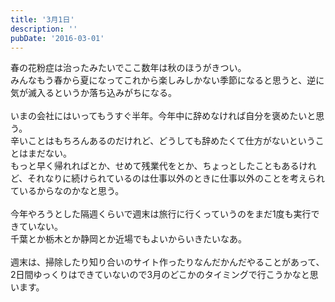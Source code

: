 ```yaml
---
title: '3月1日'
description: ''
pubDate: '2016-03-01'
---
```


<p>春の花粉症は治ったみたいでここ数年は秋のほうがきつい。<br>
みんなもう春から夏になってこれから楽しみしかない季節になると思うと、逆に気が滅入るというか落ち込みがちになる。<br>
&nbsp;<br>
いまの会社にはいってもうすぐ半年。今年中に辞めなければ自分を褒めたいと思う。<br>
辛いことはもちろんあるのだけれど、どうしても辞めたくて仕方がないということはまだない。<br>
もっと早く帰れればとか、せめて残業代をとか、ちょっとしたこともあるけれど、それなりに続けられているのは仕事以外のときに仕事以外のことを考えられているからなのかなと思う。<br>
&nbsp;<br>
今年やろうとした隔週くらいで週末は旅行に行くっていうのをまだ1度も実行できていない。<br>
千葉とか栃木とか静岡とか近場でもよいからいきたいなあ。<br>
&nbsp;<br>
週末は、掃除したり知り合いのサイト作ったりなんだかんだやることがあって、2日間ゆっくりはできていないので3月のどこかのタイミングで行こうかなと思います。</p>
